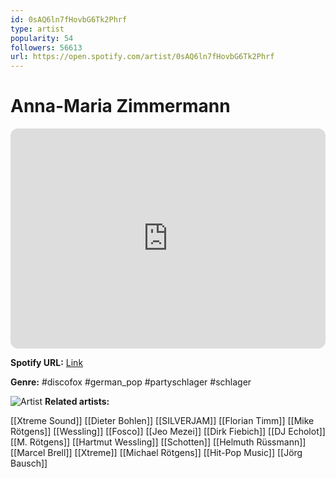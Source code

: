 ```yaml
---
id: 0sAQ6ln7fHovbG6Tk2Phrf
type: artist
popularity: 54
followers: 56613
url: https://open.spotify.com/artist/0sAQ6ln7fHovbG6Tk2Phrf
---
```

# Anna-Maria Zimmermann

<iframe style="border-radius:12px" src="https://open.spotify.com/embed/artist/0sAQ6ln7fHovbG6Tk2Phrf" width="100%" height="352" frameBorder="0" allowfullscreen="" allow="autoplay; clipboard-write; encrypted-media; fullscreen; picture-in-picture" loading="lazy"></iframe>

**Spotify URL:** [Link](https://open.spotify.com/artist/0sAQ6ln7fHovbG6Tk2Phrf)

**Genre:**  #discofox #german_pop #partyschlager #schlager

![Artist](https://i.scdn.co/image/ab6761610000e5eb5cbfb734a8c5d7d5939c39ea)
**Related artists:**

[[Xtreme Sound]]
[[Dieter Bohlen]]
[[SILVERJAM]]
[[Florian Timm]]
[[Mike Rötgens]]
[[Wessling]]
[[Fosco]]
[[Jeo Mezei]]
[[Dirk Fiebich]]
[[DJ Echolot]]
[[M. Rötgens]]
[[Hartmut Wessling]]
[[Schotten]]
[[Helmuth Rüssmann]]
[[Marcel Brell]]
[[Xtreme]]
[[Michael Rötgens]]
[[Hit-Pop Music]]
[[Jörg Bausch]]
